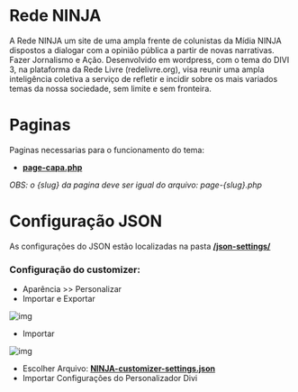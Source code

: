 #  Rede NINJA

A Rede NINJA um site de uma ampla frente de colunistas da Mídia NINJA dispostos a dialogar com a opinião pública a partir de novas narrativas. Fazer Jornalismo e Ação.
Desenvolvido em wordpress, com o tema do DIVI 3, na plataforma da Rede Livre (redelivre.org), visa reunir uma ampla inteligência coletiva a serviço de refletir e incidir sobre os mais variados temas da nossa sociedade, sem limite e sem fronteira.

# Paginas
Paginas necessarias para o funcionamento do tema:
- [**page-capa.php**](page-capa.php)

*OBS: o {slug} da pagina deve ser igual do arquivo: page-{slug}.php*

# Configuração JSON
As configurações do JSON estão localizadas na pasta [**/json-settings/**](json-settings)
### Configuração do customizer:
- Aparência >> Personalizar
- Importar e Exportar

![img](https://cloud.githubusercontent.com/assets/8400448/24923637/86370284-1ec8-11e7-9697-53cd0c6c2bd2.png)

- Importar

![img](https://cloud.githubusercontent.com/assets/8400448/24924093/0027d194-1eca-11e7-9013-efb4e7298609.png)

- Escolher Arquivo: [**NINJA-customizer-settings.json**](json-settings/NINJA-customizer-settings.json)
- Importar Configurações do Personalizador Divi

